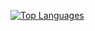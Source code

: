 [![Top Languages](https://github-readme-stats.vercel.app/api/top-langs/?username=vsabirov&theme=dark&layout=compact)](https://github.com/anuraghazra/github-readme-stats)
